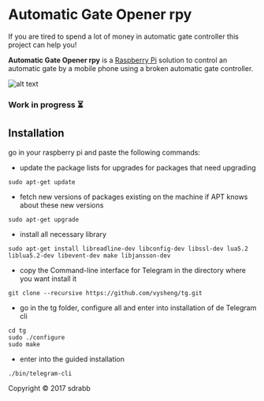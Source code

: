 # Automatic Gate Opener rpy

If you are tired to spend a lot of money in automatic gate controller this project can help you!

**Automatic Gate Opener rpy** is a [Raspberry Pi](https://www.raspberrypi.org/) solution to control an automatic gate by a mobile phone using a broken automatic gate controller.

![alt text](https://github.com/sdrabb/automatic-gate-opener-rpy/blob/master/img/circuit.JPG)


###  Work in progress   :hourglass_flowing_sand:

## Installation

go in your raspberry pi and paste the following commands: 

* update the package lists for upgrades for packages that need upgrading

```
sudo apt-get update
```
* fetch new versions of packages existing on the machine if APT knows about these new versions

```
sudo apt-get upgrade
```
* install all necessary library

```
sudo apt-get install libreadline-dev libconfig-dev libssl-dev lua5.2 liblua5.2-dev libevent-dev make libjansson-dev
```

* copy the Command-line interface for Telegram in the directory where you want install it

```
git clone --recursive https://github.com/vysheng/tg.git 
```

* go in the tg folder, configure all and enter into installation of de Telegram cli

```
cd tg
sudo ./configure
sudo make
```
* enter into the guided installation

```
./bin/telegram-cli
```

Copyright © 2017 sdrabb

